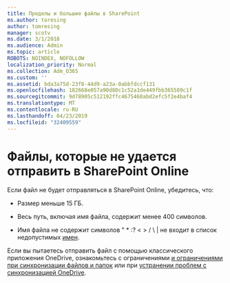 ```yaml
---
title: Пределы и большие файлы в SharePoint
ms.author: toresing
author: tomresing
manager: scotv
ms.date: 3/1/2018
ms.audience: Admin
ms.topic: article
ROBOTS: NOINDEX, NOFOLLOW
localization_priority: Normal
ms.collection: Adm_O365
ms.custom: ''
ms.assetid: bda3a75d-23f8-44d9-a23a-0abbfdccf131
ms.openlocfilehash: 182668e057a90d80c1c52a1de449fbb365589c1f
ms.sourcegitcommit: 9d78905c512192ffc4675468abd2efc5f2e4baf4
ms.translationtype: MT
ms.contentlocale: ru-RU
ms.lasthandoff: 04/23/2019
ms.locfileid: "32409559"
---
```

# <a name="files-that-cant-be-uploaded-to-sharepoint-online"></a>Файлы, которые не удается отправить в SharePoint Online

Если файл не будет отправляться в SharePoint Online, убедитесь, что:
  
- Размер меньше 15 ГБ.
    
- Весь путь, включая имя файла, содержит менее 400 символов.
    
- Имя файла не содержит символов " \* :? \< \> / \ | не входит в список недопустимых [имен](https://go.microsoft.com/fwlink/?linkid=866430).
    
Если вы пытаетесь отправить файл с помощью классического приложения OneDrive, ознакомьтесь с ограничениями [и ограничениями при синхронизации файлов и папок](http://go.microsoft.com/fwlink/p/?LinkID=717734) или при [устранении проблем с синхронизацией OneDrive](https://go.microsoft.com/fwlink/?linkid=866431).
  

